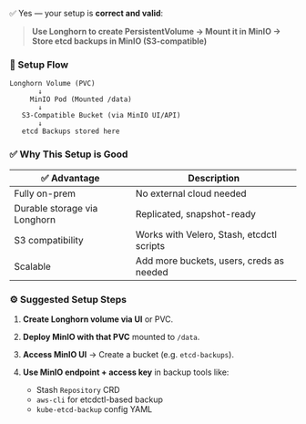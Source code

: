 ✅ Yes — your setup is **correct and valid**:

> **Use Longhorn to create PersistentVolume → Mount it in MinIO → Store etcd backups in MinIO (S3-compatible)**

### 🔁 Setup Flow

```text
Longhorn Volume (PVC)
       ↓
     MinIO Pod (Mounted /data)
       ↓
   S3-Compatible Bucket (via MinIO UI/API)
       ↓
   etcd Backups stored here
```

### ✅ Why This Setup is Good

|✅ Advantage|Description|
|---|---|
|Fully on-prem|No external cloud needed|
|Durable storage via Longhorn|Replicated, snapshot-ready|
|S3 compatibility|Works with Velero, Stash, etcdctl scripts|
|Scalable|Add more buckets, users, creds as needed|
### ⚙️ Suggested Setup Steps

1. **Create Longhorn volume via UI** or PVC.
2. **Deploy MinIO with that PVC** mounted to `/data`.
3. **Access MinIO UI** → Create a bucket (e.g. `etcd-backups`).
4. **Use MinIO endpoint + access key** in backup tools like:
    
    - Stash `Repository` CRD
    - `aws-cli` for etcdctl-based backup
    - `kube-etcd-backup` config YAML